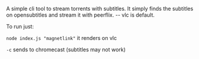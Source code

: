 A simple cli tool to stream torrents with subtitles.
It simply finds the subtitles on opensubtitles and stream it with peerflix.
-- vlc is default.

To run just:

`node index.js "magnetlink"`
it renders on vlc

`-c` sends to chromecast (subtitles may not work)
